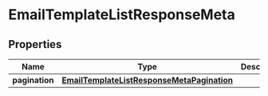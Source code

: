 

# EmailTemplateListResponseMeta


## Properties

| Name | Type | Description | Notes |
|------------ | ------------- | ------------- | -------------|
|**pagination** | [**EmailTemplateListResponseMetaPagination**](EmailTemplateListResponseMetaPagination.md) |  |  [optional] |



